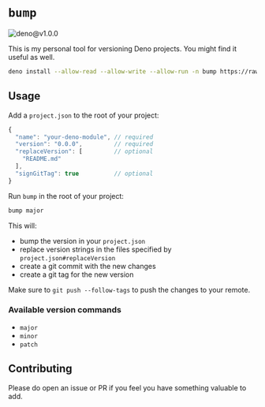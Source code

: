 # `bump`

![deno@v1.0.0](https://github.com/iAmNathanJ/bump/workflows/deno@v1.0.0/badge.svg)

This is my personal tool for versioning Deno projects. You might find it useful as well.

```sh
deno install --allow-read --allow-write --allow-run -n bump https://raw.githubusercontent.com/spitlo/bump/master/cli.ts
```

## Usage

Add a `project.json` to the root of your project:

```js
{
  "name": "your-deno-module", // required 
  "version": "0.0.0",         // required
  "replaceVersion": [         // optional
    "README.md"
  ],
  "signGitTag": true          // optional
}
```

Run `bump` in the root of your project:
```sh
bump major
```

This will:
- bump the version in your `project.json`
- replace version strings in the files specified by `project.json#replaceVersion`
- create a git commit with the new changes
- create a git tag for the new version

Make sure to `git push --follow-tags` to push the changes to your remote.

### Available version commands
- `major`
- `minor`
- `patch`

## Contributing
Please do open an issue or PR if you feel you have something valuable to add. 
